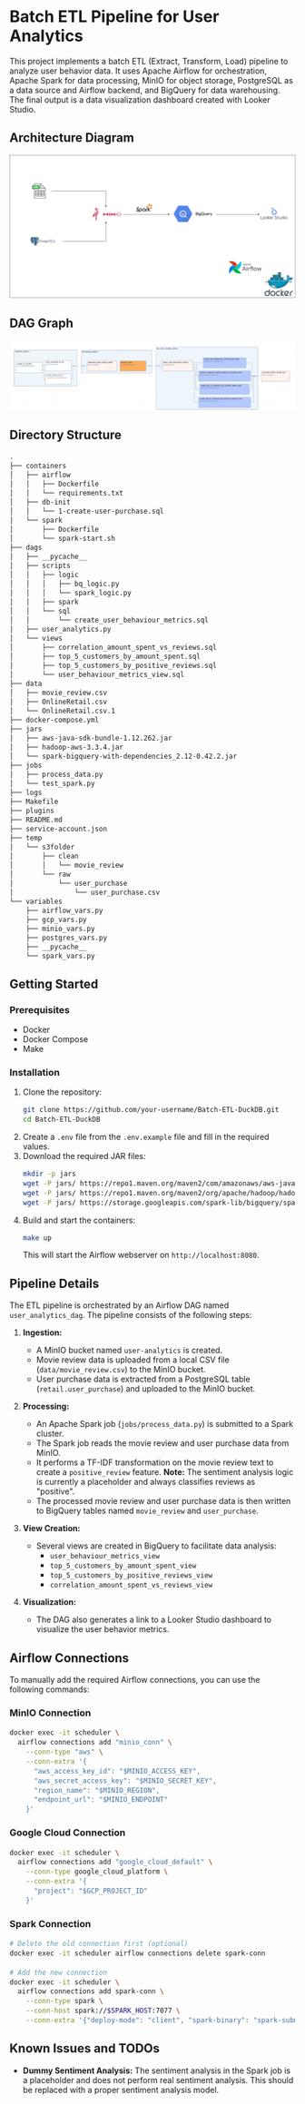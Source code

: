 # Batch ETL Pipeline for User Analytics

This project implements a batch ETL (Extract, Transform, Load) pipeline to analyze user behavior data. It uses Apache Airflow for orchestration, Apache Spark for data processing, MinIO for object storage, PostgreSQL as a data source and Airflow backend, and BigQuery for data warehousing. The final output is a data visualization dashboard created with Looker Studio.

## Architecture Diagram

![Architecture Diagram](architecture_diagram.png)

## DAG Graph

![DAG Graph](dag_graph.png)

## Directory Structure

```
.
├── containers
│   ├── airflow
│   │   ├── Dockerfile
│   │   └── requirements.txt
│   ├── db-init
│   │   └── 1-create-user-purchase.sql
│   └── spark
│       ├── Dockerfile
│       └── spark-start.sh
├── dags
│   ├── __pycache__
│   ├── scripts
│   │   ├── logic
│   │   │   ├── bq_logic.py
│   │   │   └── spark_logic.py
│   │   ├── spark
│   │   └── sql
│   │       └── create_user_behaviour_metrics.sql
│   ├── user_analytics.py
│   └── views
│       ├── correlation_amount_spent_vs_reviews.sql
│       ├── top_5_customers_by_amount_spent.sql
│       ├── top_5_customers_by_positive_reviews.sql
│       └── user_behaviour_metrics_view.sql
├── data
│   ├── movie_review.csv
│   ├── OnlineRetail.csv
│   └── OnlineRetail.csv.1
├── docker-compose.yml
├── jars
│   ├── aws-java-sdk-bundle-1.12.262.jar
│   ├── hadoop-aws-3.3.4.jar
│   └── spark-bigquery-with-dependencies_2.12-0.42.2.jar
├── jobs
│   ├── process_data.py
│   └── test_spark.py
├── logs
├── Makefile
├── plugins
├── README.md
├── service-account.json
├── temp
│   └── s3folder
│       ├── clean
│       │   └── movie_review
│       └── raw
│           └── user_purchase
│               └── user_purchase.csv
└── variables
    ├── airflow_vars.py
    ├── gcp_vars.py
    ├── minio_vars.py
    ├── postgres_vars.py
    ├── __pycache__
    └── spark_vars.py
```

## Getting Started

### Prerequisites

- Docker
- Docker Compose
- Make

### Installation

1.  Clone the repository:
    ```bash
    git clone https://github.com/your-username/Batch-ETL-DuckDB.git
    cd Batch-ETL-DuckDB
    ```
2.  Create a `.env` file from the `.env.example` file and fill in the required values.
3.  Download the required JAR files:
    ```bash
    mkdir -p jars
    wget -P jars/ https://repo1.maven.org/maven2/com/amazonaws/aws-java-sdk-bundle/1.12.262/aws-java-sdk-bundle-1.12.262.jar
    wget -P jars/ https://repo1.maven.org/maven2/org/apache/hadoop/hadoop-aws/3.3.4/hadoop-aws-3.3.4.jar
    wget -P jars/ https://storage.googleapis.com/spark-lib/bigquery/spark-bigquery-with-dependencies_2.12-0.42.2.jar
    ```
4.  Build and start the containers:
    ```bash
    make up
    ```
    This will start the Airflow webserver on `http://localhost:8080`.

## Pipeline Details

The ETL pipeline is orchestrated by an Airflow DAG named `user_analytics_dag`. The pipeline consists of the following steps:

1.  **Ingestion:**

    - A MinIO bucket named `user-analytics` is created.
    - Movie review data is uploaded from a local CSV file (`data/movie_review.csv`) to the MinIO bucket.
    - User purchase data is extracted from a PostgreSQL table (`retail.user_purchase`) and uploaded to the MinIO bucket.

2.  **Processing:**

    - An Apache Spark job (`jobs/process_data.py`) is submitted to a Spark cluster.
    - The Spark job reads the movie review and user purchase data from MinIO.
    - It performs a TF-IDF transformation on the movie review text to create a `positive_review` feature. **Note:** The sentiment analysis logic is currently a placeholder and always classifies reviews as "positive".
    - The processed movie review and user purchase data is then written to BigQuery tables named `movie_review` and `user_purchase`.

3.  **View Creation:**

    - Several views are created in BigQuery to facilitate data analysis:
      - `user_behaviour_metrics_view`
      - `top_5_customers_by_amount_spent_view`
      - `top_5_customers_by_positive_reviews_view`
      - `correlation_amount_spent_vs_reviews_view`

4.  **Visualization:**
    - The DAG also generates a link to a Looker Studio dashboard to visualize the user behavior metrics.

## Airflow Connections

To manually add the required Airflow connections, you can use the following commands:

### MinIO Connection

```bash
docker exec -it scheduler \
  airflow connections add "minio_conn" \
    --conn-type "aws" \
    --conn-extra '{
      "aws_access_key_id": "$MINIO_ACCESS_KEY",
      "aws_secret_access_key": "$MINIO_SECRET_KEY",
      "region_name": "$MINIO_REGION",
      "endpoint_url": "$MINIO_ENDPOINT"
    }'
```

### Google Cloud Connection

```bash
docker exec -it scheduler \
  airflow connections add "google_cloud_default" \
    --conn-type google_cloud_platform \
    --conn-extra '{
      "project": "$GCP_PROJECT_ID"
    }'
```

### Spark Connection

```bash
# Delete the old connection first (optional)
docker exec -it scheduler airflow connections delete spark-conn

# Add the new connection
docker exec -it scheduler \
  airflow connections add spark-conn \
    --conn-type spark \
    --conn-host spark://$SPARK_HOST:7077 \
    --conn-extra '{"deploy-mode": "client", "spark-binary": "spark-submit"}'
```

## Known Issues and TODOs

- **Dummy Sentiment Analysis:** The sentiment analysis in the Spark job is a placeholder and does not perform real sentiment analysis. This should be replaced with a proper sentiment analysis model.
